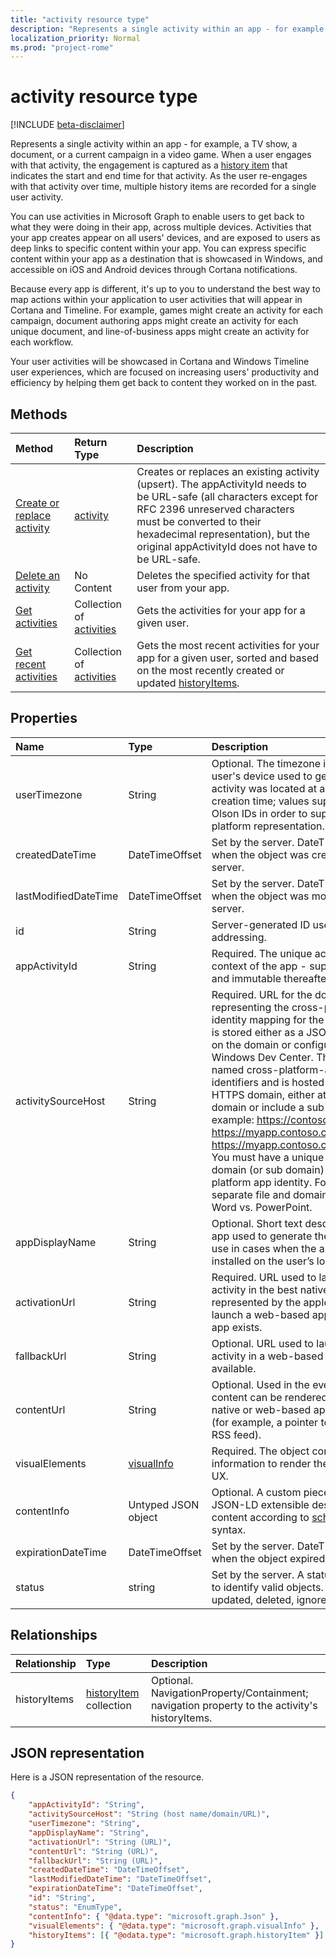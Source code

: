```yaml
---
title: "activity resource type"
description: "Represents a single activity within an app - for example, a TV show, a document, or a current campaign in a video game. When a user engages with that activity, the engagement is captured as a history item that indicates the start and end time for that activity. As the user re-engages with that activity over time, multiple history items are recorded for a single user activity."
localization_priority: Normal
ms.prod: "project-rome"
---
```


# activity resource type

[!INCLUDE [beta-disclaimer](../../includes/beta-disclaimer.md)]

Represents a single activity within an app - for example, a TV show, a document, or a current campaign in a video game. When a user engages with that activity, the engagement is captured as a [history item](projectrome-historyitem.md) that indicates the start and end time for that activity. As the user re-engages with that activity over time, multiple history items are recorded for a single user activity.

You can use activities in Microsoft Graph to enable users to get back to what they were doing in their app, across multiple devices. Activities that your app creates appear on all users' devices, and are exposed to users as deep links to specific content within your app. You can express specific content within your app as a destination that is showcased in Windows, and accessible on iOS and Android devices through Cortana notifications.

Because every app is different, it's up to you to understand the best way to map actions within your application to user activities that will appear in Cortana and Timeline. For example, games might create an activity for each campaign, document authoring apps might create an activity for each unique document, and line-of-business apps might create an activity for each workflow.

Your user activities will be showcased in Cortana and Windows Timeline user experiences, which are focused on increasing users' productivity and efficiency by helping them get back to content they worked on in the past.

## Methods

|Method | Return Type | Description|
|:------|:------------|:-----------|
|[Create or replace activity](../api/projectrome-put-activity.md) | [activity](projectrome-activity.md) |Creates or replaces an existing activity (upsert). The appActivityId needs to be URL-safe (all characters except for RFC 2396 unreserved characters must be converted to their hexadecimal representation), but the original appActivityId does not have to be URL-safe. |
|[Delete an activity](../api/projectrome-delete-activity.md) | No Content | Deletes the specified activity for that user from your app.|
|[Get activities](../api/projectrome-get-activities.md) | Collection of [activities](projectrome-activity.md) | Gets the activities for your app for a given user.|
|[Get recent activities](../api/projectrome-get-recent-activities.md) | Collection of [activities](projectrome-activity.md) | Gets the most recent activities for your app for a given user, sorted and based on the most recently created or updated [historyItems](projectrome-historyitem.md).|

## Properties

|Name | Type | Description|
|:----|:-----|:-----------|
|userTimezone | String | Optional. The timezone in which the user's device used to generate the activity was located at activity creation time; values supplied as Olson IDs in order to support cross-platform representation.|
|createdDateTime | DateTimeOffset | Set by the server. DateTime in UTC when the object was created on the server. |
|lastModifiedDateTime | DateTimeOffset | Set by the server. DateTime in UTC when the object was modified on the server. |
|id | String | Server-generated ID used for URL addressing.|
|appActivityId | String | Required. The unique activity ID in the context of the app - supplied by caller and immutable thereafter.|
|activitySourceHost | String | Required. URL for the domain representing the cross-platform identity mapping for the app. Mapping is stored either as a JSON file hosted on the domain or configurable via Windows Dev Center. The JSON file is named cross-platform-app-identifiers and is hosted at root of your HTTPS domain, either at the top level domain or include a sub domain. For example: https://contoso.com or https://myapp.contoso.com but NOT https://myapp.contoso.com/somepath. You must have a unique file and domain (or sub domain) per cross-platform app identity. For example, a separate file and domain is needed for Word vs. PowerPoint.|
|appDisplayName | String | Optional. Short text description of the app used to generate the activity for use in cases when the app is not installed on the user’s local device.|
|activationUrl | String | Required. URL used to launch the activity in the best native experience represented by the appId. Might launch a web-based app if no native app exists.|
|fallbackUrl | String | Optional. URL used to launch the activity in a web-based app, if available.|
|contentUrl | String | Optional. Used in the event the content can be rendered outside of a native or web-based app experience (for example, a pointer to an item in an RSS feed).|
|visualElements| [visualInfo](../resources/projectrome-visualinfo.md) | Required. The object containing information to render the activity in the UX.|
|contentInfo | Untyped JSON object | Optional. A custom piece of data - JSON-LD extensible description of content according to [schema.org](https://schema.org) syntax.|
|expirationDateTime | DateTimeOffset | Set by the server. DateTime in UTC when the object expired on the server.|
|status | string | Set by the server. A status code used to identify valid objects. Values: active, updated, deleted, ignored.|

## Relationships

|Relationship | Type | Description|
|:------------|:-----|:-----------|
|historyItems| [historyItem](../resources/projectrome-historyitem.md) collection | Optional. NavigationProperty/Containment; navigation property to the activity's historyItems.|

## JSON representation

Here is a JSON representation of the resource.

<!-- {
  "blockType": "resource",
  "optionalProperties": [
    "userTimezone",
    "appDisplayName",
    "fallbackUrl",
    "contentUrl",
    "contentInfo",
    "visualElements",
    "historyItems"
  ],
  "@odata.type": "microsoft.graph.activity"
}-->

```json
{
    "appActivityId": "String",
    "activitySourceHost": "String (host name/domain/URL)",
    "userTimezone": "String",
    "appDisplayName": "String",
    "activationUrl": "String (URL)",
    "contentUrl": "String (URL)",
    "fallbackUrl": "String (URL)",
    "createdDateTime": "DateTimeOffset",
    "lastModifiedDateTime": "DateTimeOffset",
    "expirationDateTime": "DateTimeOffset",
    "id": "String",
    "status": "EnumType",
    "contentInfo": { "@data.type": "microsoft.graph.Json" },
    "visualElements": { "@data.type": "microsoft.graph.visualInfo" },
    "historyItems": [{ "@odata.type": "microsoft.graph.historyItem" }]
}
```

<!-- uuid: 8fcb5dbc-d5aa-4681-8e31-b001d5168d79
2017-06-07 14:57:30 UTC -->
<!--
{
  "type": "#page.annotation",
  "description": "activity resource",
  "keywords": "",
  "section": "documentation",
  "tocPath": "",
  "suppressions": [
    "Error: /api-reference/beta/resources/projectrome-activity.md:\r\n      Exception processing links.\r\n    System.ArgumentException: Link Definition was null. Link text: !INCLUDE [beta-disclaimer](../../includes/beta-disclaimer.md)\r\n      at ApiDoctor.Validation.DocFile.get_LinkDestinations()\r\n      at ApiDoctor.Validation.DocSet.ValidateLinks(Boolean includeWarnings, String[] relativePathForFiles, IssueLogger issues, Boolean requireFilenameCaseMatch, Boolean printOrphanedFiles)"
  ]
}
-->
